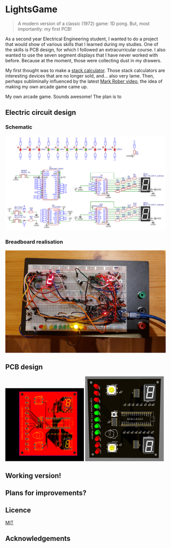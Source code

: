 # LightsGame
> A modern version of a classic (1972) game: 1D pong. But, most importantly: my first PCB!

As a second year Electrical Engineering student, I wanted to do a project that would show of various skills that I learned during my studies. One of the skills is PCB design, for which I followed an extracurricular course. I also wanted to use the seven segment displays that I have never worked with before. Because at the moment, those were collecting dust in my drawers.

My first thought was to make a [stack calculator](https://orkhanhuseyn.medium.com/what-are-stack-based-calculators-cf2dbe249264). Those stack calculators are interesting devices that are no longer sold, and... also very lame. Then, perhaps subliminally influenced by the latest [Mark Rober video](https://www.youtube.com/watch?v=Rsxao9ptdmI), the idea of making my own arcade game came up.

My own arcade game. Sounds awesome! The plan is to 

## Electric circuit design

### Schematic

![Electrical schematic](Pictures/Schematic_LightsGames.png)


### Breadboard realisation

![Messy breadboard realisation](Pictures/messyBreadboard2.jpeg)

## PCB design

<img src="Pictures/PCB_PCB_LightsGames.png" width="49%"/> <img src="Pictures/PCB_PCB_LightsGames_3D.png" width="49%"/> 

## Working version!

## Plans for improvements?

## Licence
[MIT](/LICENSE)

## Acknowledgements
